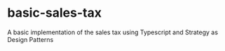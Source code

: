 # basic-sales-tax
A basic implementation of the sales tax using Typescript and Strategy as Design Patterns 
